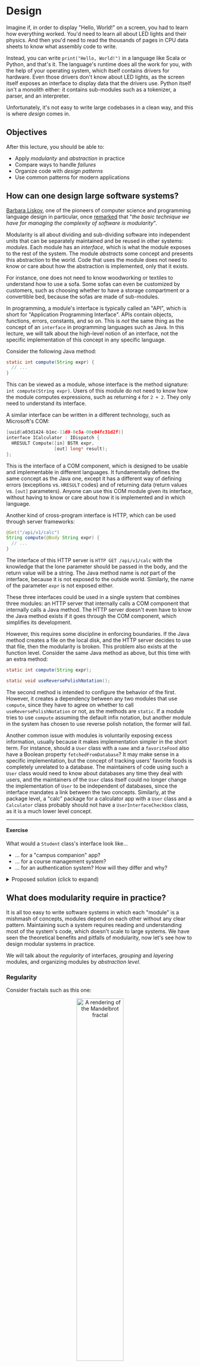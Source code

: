 # Design

Imagine if, in order to display "Hello, World!" on a screen, you had to learn how everything worked.
You'd need to learn all about LED lights and their physics.
And then you'd need to read the thousands of pages in CPU data sheets to know what assembly code to write.

Instead, you can write `print("Hello, World!")` in a language like Scala or Python, and that's it.
The language's runtime does all the work for you, with the help of your operating system, which itself contains drivers for hardware.
Even those drivers don't know about LED lights, as the screen itself exposes an interface to display data that the drivers use.
Python itself isn't a monolith either: it contains sub-modules such as a tokenizer, a parser, and an interpreter.

Unfortunately, it's not easy to write large codebases in a clean way, and this is where _design_ comes in.


## Objectives

After this lecture, you should be able to:
- Apply _modularity_ and _abstraction_ in practice
- Compare ways to handle _failures_
- Organize code with _design patterns_
- Use common patterns for modern applications


## How can one design large software systems?

[Barbara Liskov](https://en.wikipedia.org/wiki/Barbara_Liskov), one of the pioneers of computer science and programming language design in particular,
once [remarked](https://infinite.mit.edu/video/barbara-liskov) that "_the basic technique we have for managing the complexity of software is modularity_".

Modularity is all about dividing and sub-dividing software into independent units that can be separately maintained and be reused in other systems: _modules_.
Each module has an _interface_, which is what the module exposes to the rest of the system. The module _abstracts_ some concept and presents this abstraction to the world.
Code that uses the module does not need to know or care about how the abstraction is implemented, only that it exists.

For instance, one does not need to know woodworking or textiles to understand how to use a sofa.
Some sofas can even be customized by customers, such as choosing whether to have a storage compartment or a convertible bed, because the sofas are made of sub-modules.

In programming, a module's interface is typically called an "API", which is short for "Application Programming Interface".
APIs contain objects, functions, errors, constants, and so on.
This is _not_ the same thing as the concept of an `interface` in programming languages such as Java.
In this lecture, we will talk about the high-level notion of an interface, not the specific implementation of this concept in any specific language.

Consider the following Java method:
```java
static int compute(String expr) {
  // ...
}
```
This can be viewed as a module, whose interface is the method signature: `int compute(String expr)`.
Users of this module do not need to know how the module computes expressions, such as returning `4` for `2 + 2`. They only need to understand its interface.

A similar interface can be written in a different technology, such as Microsoft's COM:
```cpp
[uuid(a03d1424-b1ec-11d0-8c3a-00c04fc31d2f)] 
interface ICalculator : IDispatch {
  HRESULT Compute([in] BSTR expr,
                  [out] long* result);
};
```
This is the interface of a COM component, which is designed to be usable and implementable in different languages.
It fundamentally defines the same concept as the Java one, except it has a different way of defining errors (exceptions vs. `HRESULT` codes)
and of returning data (return values vs. `[out]` parameters).
Anyone can use this COM module given its interface, without having to know or care about how it is implemented and in which language.

Another kind of cross-program interface is HTTP, which can be used through server frameworks:
```java
@Get("/api/v1/calc")
String compute(@Body String expr) {
  // ...
}
```
The interface of this HTTP server is `HTTP GET /api/v1/calc` with the knowledge that the lone parameter should be passed in the body, and the return value will be a string.
The Java method name is _not_ part of the interface, because it is not exposed to the outside world. Similarly, the name of the parameter `expr` is not exposed either.

These three interfaces could be used in a single system that combines three modules: an HTTP server that internally calls a COM component that internally calls a Java method.
The HTTP server doesn't even have to know the Java method exists if it goes through the COM component, which simplifies its development.

However, this requires some discipline in enforcing boundaries. If the Java method creates a file on the local disk, and the HTTP server decides to use that file, then the modularity is broken.
This problem also exists at the function level. Consider the same Java method as above, but this time with an extra method:
```java
static int compute(String expr);

static void useReversePolishNotation();
```
The second method is intended to configure the behavior of the first.
However, it creates a dependency between any two modules that use `compute`, since they have to agree on whether to call `useReversePolishNotation` or not, as the methods are `static`.
If a module tries to use `compute` assuming the default infix notation, but another module in the system has chosen to use reverse polish notation, the former will fail.

Another common issue with modules is voluntarily exposing excess information, usually because it makes implementation simpler in the short term.
For instance, should a `User` class with a `name` and a `favoriteFood` also have a Boolean property `fetchedFromDatabase`?
It may make sense in a specific implementation, but the concept of tracking users' favorite foods is completely unrelated to a database.
The maintainers of code using such a `User` class would need to know about databases any time they deal with users,
and the maintainers of the `User` class itself could no longer change the implementation of `User` to be independent of databases, since the interface mandates a link between the two concepts.
Similarly, at the package level, a "calc" package for a calculator app with a `User` class and a `Calculator` class probably should not have a `UserInterfaceCheckbox` class, as it is a much lower level concept.

---
#### Exercise
What would a `Student` class's interface look like...
- ... for a "campus companion" app?
- ... for a course management system?
- ... for an authentication system?
How will they differ and why?
<details>
<summary>Proposed solution (click to expand)</summary>
<p>

A campus companion app could view students as having a name and preferences such as whether to display vegetarian menus first or in what order to display the user's courses.

The campus companion does not care about whether the student has paid their fee for the current semester, which is something a course management system might care about,
along with what major the student is in.

Neither the campus companion nor the course management should know what the user's password is, or even the concept of passwords since the user might log in using biometric data or two-factor authentication.
Those concepts are what the authentication system cares about for students.

</p>
</details>


## What does modularity require in practice?

It is all too easy to write software systems in which each "module" is a mishmash of concepts, modules depend on each other without any clear pattern.
Maintaining such a system requires reading and understanding most of the system's code, which doesn't scale to large systems.
We have seen the theoretical benefits and pitfalls of modularity, now let's see how to design modular systems in practice.

We will talk about the _regularity_ of interfaces, _grouping_ and _layering_ modules, and organizing modules by _abstraction level_.

### Regularity

Consider fractals such as this one:

<p align="center"><img alt="A rendering of the Mandelbrot fractal" src="images/mandelbrot.png" width="50%" /></p>

This image may look complex, but because it is a fractal, it is very regular.
It can be [formally defined](https://en.wikipedia.org/wiki/Mandelbrot_set#Formal_definition) with a short mathematical equation and a short sentence.
Contrast it to this image:

<p align="center"><img alt="Random noise" src="images/noise.png" width="50%" /></p>

This is random noise. It has no regularity whatsoever. The only way to describe it is to describe each pixel in turn, which takes a long time.

The idea that things should be regular and have short descriptions applies to code as well.
Consider the following extract from Java's `java.util` package:
```java
class Stack {
  /** Returns the 1-based position where an object is on this stack. */
  int search(Object o);
}
```
For some reason, `search` returns a 1-based position, even though every other index in Java is 0-based.
Thus, any description of `search` must include this fact, and a cursory glance at code that uses `search` may not spot a bug if the index is accidentally used as if it was 0-based.

One should follow the "principle of least surprise", i.e., things should behave in the way most people will expect them to, and thus not have exceptions to common rules.
Another example from Java is the `URL` class's `equals` method.
One would expect that, like any other equality check in Java, `URL::equals` checks the fields of both objects, or perhaps some subset of them.
However, what it [actually does](https://docs.oracle.com/en/java/javase/17/docs/api/java.base/java/net/URL.html#equals(java.lang.Object)) is to check whether the two URLs resolve to the same IP address.
This means the result depends on whether the two URLs happen to point to the same IP at that particular point in time, and even whether the machine the code is running on has an Internet connection.
It also takes time to resolve IP addresses, which is orders of magnitude slower than usual `equals` methods that check for field equality.

A more formal way to view regularity is [Kolmogorov complexity](https://en.wikipedia.org/wiki/Kolmogorov_complexity): how many words do you need to describe something?
For instance, the fractal above has low Kolmogorov complexity because it can be described in very few words. One can write a short computer program to produce it.
In comparison, the random noise above has high Kolmogorov complexity because it can only be described with many words. A program to produce it has to produce each pixel individually.
Any module whose description must include "and..." or "except..." has higher Kolmogorov complexity than it likely needs to.

### Grouping

What do the following classes have in common? `Map<K, V>, Base64, Calendar, Formatter, Optional<T>, Scanner, Timer, Date`.

Not much, do they? Yet they are all in the same `java.util` package in Java's standard library.
This is not a good module interface: it contains a bunch of unrelated things!
If you see that a Java program depends on `java.util`, you don't gain much information, because it is such a broad module.

Now what do the following classes have in common? `Container, KeysView, Iterable, Sequence, Collection, MutableSet, Set, AsyncIterator`.

This is much more straightforward: they are all collections, and indeed they are in the Python collections module.
Unfortunately, that module is named `collections.abc`, because it's a fun acronym for "abstract base classes", which is not a great name for a module.
But at least if you see a Python program depends on `collections.abc`, after looking up the name, you now know that it uses data structures.

The importance of _grouping_ related things together explains why global variables are such a problem.
If multiple modules all access the same global variable, then they all effectively form one module since a programmer needs to understand how each of them uses the global variable to use any of them.
The grouping done by global variables is accidental, and thus unlikely to produce useful groups.

### Layering

You may already know the networking stack's layers: the application layer uses the transport layer, which uses the network layer, and so on until the physical layer at the bottom-most level.
The application layer does not use the network layer directly, nor does it even know there is a network layer. The network layer doesn't know there is an application or a transport layer, either.

Layering is a way to define the dependencies between modules in a minimal and manageable way, so that maintaining a module can be done without knowledge of most other modules.

There can be more than one module at a given layer: for instance, an app could use mobile and server modules, which form the layer below the app module.
The server module itself may depend on an authentication module and a database module, which form the layer below, and so on.

Thus, layer `N` depends _only_ on layer `N-1`, and the context for layer `N`'s implementation is the interface of layer `N-1`.
By building layers in a tall stack, one minimizes the context of each layer's implementation.

Sometimes, however, it is necessary to have one layer take decisions according to some higher-level logic, such as what comparison to use in a sorting function.
Hardcoding knowledge about higher-level items in the sorting function would break layering and make it harder to maintain the sorting function.
Instead, one can inject a "comparison" function as a parameter of the sort function:
```scala
def sort(items, less_than) = {
  ...
  if (less_than(items(i), items(j)))
    ...
}        
```
The higher-level layers can thus pass a higher-level comparison function, and the sorting function does not need to explicitly depend on any layer above it, solving the problem.
This can also be done with objects by passing other objects as constructor parameters, and even with packages in languages that permit it such as [Ada](https://en.wikipedia.org/wiki/Ada_(programming_language)).

Layering also explains the difference between _inheritance_, such as `class MyApp extends MobileApp`, and _composition_, such as `class MyApp { private MyApp app; }`.
The former requires `MyApp` to expose all of the interface of `MobileApp` in addition to its own, whereas the latter lets `MyApp` choose what to expose and optionally use `MobileApp` to implement its interface:

<p align="center"><img alt="Visual representation of the layers from inheritance or composition of MyApp and MobileApp" src="images/layers.svg" width="50%" /></p>

In most cases, composition is the appropriate choice to avoid exposing irrelevant details to higher-level layers.
However, inheritance can be useful if the modules are logically in the same layer, such as `LaserPrinter` and `InkjetPrinter` both inheriting from `Printer`.

### Abstraction levels

An optical fiber cable provides a very low-level abstraction, which deals with light to transmit individual bits.
The Ethernet protocol provides a higher-level abstraction, which deals with MAC addresses and transmits bytes.
A mobile app provides provides a high-level abstraction, which deals with requests and responses to transmit information such as the daily menus in cafeterias.

If you had to implement a mobile app, and all you had available was an optical fiber cable, you would spend most of your time re-implementing intermediate abstractions,
since defining a request for today's menu in terms of individual bits is hard.

On the other hand, if you had to implement an optical fiber cable extension, and all you had available was the high-level abstraction of daily cafeteria menus, you would not be able to do your job.
The high-level abstraction is convenient for high-level operations, but voluntarily hides low-level details.

When designing a module, think about its _abstraction level_: where does it stand in the spectrum from low-level to high-level abstractions?
If you provide an abstraction of a level higher than what is needed, others won't be able to do their work because they cannot access the low-level information they need.
If you provide an abstraction of a level lower than what is needed, others will have to spend lots of time reinventing the high-level wheel on top of your low-level abstraction.

You do not always have to choose a single abstraction level: you can expose multiple ones.
For instance, a library might expose a module to transmit bits on optical fiber, a module to transmit Ethernet packets, and a module to make high-level requests.
Internally, the high-level request module might use the Ethernet module, which might use the optical fiber module. Or not; there's no way for your customers to know, and there's no reason for them to care,
as long as your modules provide working implementations of the abstractions they expose.

A real-world example of differing abstraction levels is displaying a triangle using a GPU, which is the graphics equivalent of printing the text "Hello, World!".
Using a high-level API such as [GDI](https://en.wikipedia.org/wiki/Graphics_Device_Interface) displaying a triangle requires around 10 lines of code.
You can create a window object, create a triangle object, configure these objects' colors, and show them.
Using a lower-level API such as [OpenGL](https://en.wikipedia.org/wiki/OpenGL), displaying a triangle requires around 100 lines of code, because you must explicitly deal with vertexes and shaders.
Using an even lower-level API such as [Vulkan](https://en.wikipedia.org/wiki/Vulkan), displaying a triangle requires around 1000 lines of code,
because you must explicitly deal with all of the low-level GPU concepts that even OpenGL abstracts away. Every part of the graphics pipeline must be configured in Vulkan.
But this does not make Vulkan a "bad" API, only one that is not adapted to high-level tasks such as displaying triangles.
Instead, Vulkan and similar APIs such as [Direct3D 12](https://en.wikipedia.org/wiki/Direct3D#Direct3D_12) are intended to be used for game engines and other "intermediate" abstractions that
themselves provide higher-level abstractions. For instance, OpenGL can be implemented as a layer on top of Vulkan.
Without such low-level abstractions, it would be impossible to implement high-level abstractions efficiently, and indeed performance was the main motivation for the creation of APIs such as Vulkan.

When implementing an abstraction on top of a lower-level abstraction, be careful to avoid _abstraction leaks_.
An abstraction leak is when a low-level detail "pops out" of a high-level abstraction, forcing users of the abstraction to understand and deal with lower-level details than they care about.
For instance, if the function to show today's menu has the signature `def showMenu(date: LocalDate, useIPv4: Boolean)`, anyone who wants to write an application that shows menus must
explicitly think about whether they want to use IPv4, a lower-level detail that should not be relevant at all in this context.
Note that the terminology "abstraction leak" is not related to the security concept of "information leak", despite both being leaks.

One infamous abstraction leak is provided by the former C standard library function `char* gets(char* str)`.
"Former" function because it is the only one that was considered so bad it had to be removed from the C standard library, breaking compatibility with previous versions.
What `gets` does is to read a line of input on the console and store it in the memory pointed to by `str`.
However, there's a mismatch in abstraction levels: `gets` tries to provide the abstraction of "a line of text", yet it uses the C concept of "a pointer to characters".
Because the latter has no associated length, this abstraction leak is a security flaw.
No matter how large the buffer pointed to by `str` is, the user could write more characters than that, at which point `gets` would overwrite whatever is next in memory with whatever data the user typed.

### Recap

Design systems such that individual modules have a regular API that provides one coherent abstraction.
Layer your modules so that each module only depends on modules in the layer immediately below, and the layers are ordered by abstraction level.
For instance, here is a design in which the green module provides a high-level abstraction and depends on the yellow modules, which provide abstractions of a lower level,
and themselves depend on the red modules and their lowest-level abstractions:

<p align="center"><img alt="A module diagram as explained in text" src="images/system.svg" width="50%" /></p>

One way to do this at the level of individual functions is to write the high-level module first, with a high-level interface,
and an implementation that uses functions you haven't written yet.
For instance, for a method that predicts the weather:

```java
int predictWeather(LocalDate date) {
    var past = getPastWeather(date);
    var temps = extractTemperatures(past);
    return predict(temps);
}
```

After doing this, you can implement `getPastWeather` and others, themselves in terms of lower-level interfaces, until you either implement the lowest level yourself or reuse existing code for it.
For instance, `getPastWeather` will likely be implemented with some HTTP library, while `extractTemperature` will likely be custom-made for the format of `past`.

---
#### Exercise
Look at `App.java` in the [`calc`](exercises/lecture/calc) project. It mixes all kinds of concepts together. Modularize it!
Think about what modules you need, and how you should design the overall system.
First off, what will the new `main` method look like?
<details>
<summary>Suggested solution (click to expand)</summary>
<p>

Create one function for obtaining user input, one for parsing it into tokens, one for evaluating these tokens, and one for printing the output or lack thereof.
The evaluation function can internally use another function to execute each individual operator, so that all operators are in one place and independent of input parsing.
See the [solution file](exercises/solutions/lecture/Calc.java) for an example, which has the following structure:

```mermaid
graph TD
    A[main]
    B[getInputl]
    C[parseInput]
    D[compute]
    E[execute]
    F[display]
    A --> B
    A --> C
    A --> D
    A --> F
    D --> E
```

</p>
</details>

---

At this point, you may be wondering: how far should you go with modularization? Should your programs consist of thousands of tiny modules stacked hundreds of layers high?
Probably not, as this would cause maintainability issues just like having a single big module for everything does. But where to stop?

There is no single objective metric to tell you how big or small a module should be, but here are some heuristics.
You can estimate _size_ using the number of logical paths in a module. How many different things can the module do?
If you get above a dozen or so, the module is probably too big.
You can estimate _complexity_ using the number of inputs for a module. How many things does the module need to do its job?
If it's more than four or five, the module is probably too big.

Remember the acronym _YAGNI_, for "You Aren't Gonna Need It".
You could split that module into three even smaller parts that hypothetically could be individually reused, but will you need this? No? You Aren't Gonna Need It, so don't do it.
You could provide ten different parameters for one module to configure every detail of what it does, but will you need this? No? You Aren't Gonna Need It, so don't do it.

One way to discuss designs with colleagues is through the use of diagrams such as [UML class diagrams](https://en.wikipedia.org/wiki/Class_diagram),
in which you draw modules with their data and operations and link them to indicate composition and inheritance relationships.
Keep in mind that the goal is to discuss system design, not to adhere to specific conventions.
As long as everyone agrees on what each diagram element means, whether or not you adhere to a specific convention such as UML is irrelevant.

Beware of the phenomenon known as "[cargo cult programming](https://en.wikipedia.org/wiki/Cargo_cult_programming)".
The idea of a "cargo cult" originated in remote islands used by USA soldiers as bases during wars.
These islands were home to native populations who had no idea what planes were, but who realized that when soldiers did specific gestures involving military equipment,
cargo planes full of supplies landed on the islands. They naturally hypothesized that if they, the natives, could replicate these same gestures, more planes might land!
Of course, from our point of view we know this was useless because they got the correlation backwards: soldiers were doing landing gestures because they knew planes were coming, not the other way around.
But the natives did not know that, and tried to get cargo planes to land.
Some of these cults lasted for longer than they should have, and their modern-day equivalent in programming is engineers who design their system
"because some large company, like Google or Microsoft, does it that way" without the knowledge nor the understanding of why the large company does it that way.
Typically, big system in big companies have constraints that do not apply to the vast majority of systems, such as dealing with thousands of requests per second or having to provide extreme availability guarantees.


## How can one mitigate the impact of failures?

What should happen when one part of a system has a problem?

[Margaret Hamilton](https://en.wikipedia.org/wiki/Margaret_Hamilton_(software_engineer)), who along with her team wrote the software that put spaceships in orbit and people on the Moon,
recalled [in a lecture](https://www.youtube.com/watch?v=ZbVOF0Uk5lU) how she tried persuading managers to add a safety feature to a spaceship.
She had brought her young daughter to work one day, and her daughter tried the spaceship simulator. Surprisingly, the daughter managed to crash the software running in the simulator.
It turned out that the software was not resilient to starting one operation while the spaceship was supposed to be in a completely different phase of flight.
Hamilton tried to persuade her managers that the software should be made resilient to such errors, but as she recalls it:
"_[the managers] said 'this won't ever happen, astronauts are well-trained, they don't make mistakes... the very next mission, Apollo 8, this very thing happened [...] it took hours to get [data] back_".

The lack of a check for this condition was an _error_, i.e., the team who programmed the software chose not to consider a problem that might happen in practice.
Other kinds of errors involve forgetting to handle a failure case, or writing code that does not do what the programmer think it does.

Errors cause _defects_ in the system, which can be triggered by external inputs, such as an astronaut pressing the wrong button.
If defects are not handled, they cause _failures_, which we want to avoid.

Errors are inevitable in any large system, because systems involve humans and humans are fallible. "Just don't make errors" is not a realistic solution.
Even thinking about all possible failure cases is hard; consider the "[Cat causes login screen to hang](https://bugs.launchpad.net/ubuntu/+source/unity-greeter/+bug/1538615)" in Ubuntu.
Who would have thought that thousands of characters in a username input field was a realistic possibility from a non-malicious user?

Preventing failures thus requires preventing defects from propagating through the system, i.e., _mitigating_ the impact of defects.
We will see four ways to do it, all based on modules: isolating, repairing, retrying, and replacing.

How much effort you should put into tolerating defects depends on what is at stake.
A small script you wrote yourself to fetch cartoons should be tolerant to temporary network errors, but does not need advanced recovery techniques.
On the other hand, the [barrier over the Thames river](https://www.youtube.com/watch?v=eY-XHAoVEeU) that prevents mass floods needs to be resilient against lots of possible defects.

### Isolating

Instead of crashing an entire piece of software, it is desirable to _isolate_ the defect and crash only one module, as small and close to the source of the defect as possible.
For instance, modern Web browsers isolate each tab into its own module, and if the website inside the tab causes a problem, only that tab needs to crash, not the entire browser.
Similarly, operating systems isolate each program such that only the program crashes if it has a defect, not the entire operating system.

However, only isolate if the rest of the program can reasonably function without the failed module.
For instance, if the module responsible for drawing the overall browser interface crashes, the rest of the browser cannot function.
On the other hand, crashing only a browser tab is acceptable, as the user can still use other tabs.

### Repairing

Sometimes a module can go into unexpected states due to defects, at which point it can be _repaired_ by switching to a well-known state.
This does not mean moving from the unexpected state in some direction, since the module does not even know where it is, but replacing the entirety of the module's state with a specific "backup" state that is known to work.
An interesting example of this is [the "top secret" room](https://zelda-archive.fandom.com/wiki/Top_Secret_Room) in the video game _The Legend of Zelda: A Link to the Past_.
If the player manages to get the game into an unknown state, for instance by switching between map areas too quickly for the game to catch up,
the game recognizes that it is confused and drops the player into a special room, and pretends that this is intentional and the player has found a secret area.

One coarse form of repair is to "turn it off and on again", such as restarting a program, or rebooting the operating system.
The state immediately after starting is known to work, but this cannot be hidden from users and is more of a way to work around a failure.

However, only repair if the entirety of a module's state can be repaired to a state known to work.
Repairing only part of a module risks creating a Frankenstein abomination that only makes the problem worse.

### Retrying

Not all failures are forever. Some failures come from external causes that can fix themselves without your intervention, and thus _retrying_ is often a good idea.
For instance, if a user's Internet connection fails, any Web request your app made will fail. But it's likely that the connection will be restored quickly, for instance
because the user was temporarily in a place with low cellular connectivity such as a tunnel.
Thus, retrying some number of times before giving up avoids showing unnecessary failures to the user.
How many times to retry, and how much to wait before retries, is up to you, and depends on the system and its context.

However, only retry if a request is _idempotent_, meaning that doing it more than once has the same effect as doing it once.
For instance, withdrawing cash from a bank account is not an idempotent request. If you retry it because you didn't get a response, but the request had actually reached the server, the cash will be withdrawn twice.

You should also only retry when encountering problems that are _recoverable_, i.e., for which retrying has a chance to succeed because they come from circumstances beyond your control that could fix themselves.
For instance, "no internet" is recoverable, and so is "printer starting and not ready yet". This is what Java tried to model as "checked" exceptions: if the exception is recoverable,
the language should force the developer to deal with it.
On the other hand, problems such as "the desired username is already taken" or "the code has a bug which divided by zero" are not recoverable, because retrying will hit the same issue again and again.

### Replacing

Sometimes there is more than one way to perform a task, and some of these ways can serve as backups, _replacing_ the main module if there is a problem.
For instance, if a fingerprint reader cannot recognize a user's finger because the finger is too wet, an authentication system could ask for a password instead.

However, only replace if you have an alternative that is as robust and tested as the original one.
The "backup" module should not be old code that hasn't been run in years, but should be treated with the same care and quality bar as the main module.


## How can one reuse concepts across software systems?

When designing a system, the context is often the same as in previous systems, and so are the user requirements.
For instance, "cross over a body of water" is a common requirement and context that leads to the natural solution "build a bridge".
If every engineer designed the concept of a bridge from scratch every time someone needed to cross a body of water,
each bridge would not be very good, as it would not benefit from the knowledge accumulated by building previous bridges.
Instead, engineers have blueprints for various kinds of bridges, select them based on the specifics of the problem, and propose improvements when they think of any.

In software engineering, these kinds of blueprints are named _design patterns_, and are so common that one sometimes forgets they even exist.
For instance, consider the following Java loop:
```java
for (int item : items) {
    // ...
}
```
This `for` construct looks perfectly normal and standard Java, but it did not always exist.
It was introduced in Java 1.5, alongside the `Iterable<T>` interface, instead of having every collection provide its own way to iterate.
This used to be known as "the Iterator design pattern", but nowadays it’s such a standard part of modern programming languages
that we do not explicitly think of it as a design pattern any more.

Design patterns are blueprints, not algorithms.
A design pattern is not a piece of code you can copy-paste, but an overall description of what the solution to a common problem can look like.
You can think of it as providing the name of a dish rather than the recipe for it.
Have some fish? You could make fish with vegetables and rice, which is a healthy combo. Soy sauce is also a good idea as part of the sauce.
How exactly you cook the fish, or which vegetables you choose, is up to you.

There are many patterns, and even more descriptions of them online. We provide a [short summary](DesignPatterns.md) of common ones.

In this lecture, we will see patterns to separate the user interface of a program, the business logic that is core to the program, and the reusable strategies the program needs
such as retrying when a request fails.

The problem solved by design patterns for user interfaces is a common one: software engineers must write code for applications that will run on different kinds of systems, such as a desktop app and a mobile app.
However, writing the code once per platform would not be maintainable: most of the code would be copy-pasted.
Any modification would have to be replicated on all platforms’ code, which would inevitably lead to one copy falling out of sync.

Instead, software engineers should be able to write the core logic of the application once, and only write different code per platform for the user interface.
This also means tests can be written against the logic without being tied to a specific user interface.
This is a requirement in practice for any large application.
For instance, Microsoft Office is tens of millions of lines of code; it would be entirely infeasible to have this code duplicated in Office for Windows, Mac, Android, the web, and so on.

The business logic is typically called the _model_, and the user interface is called the _view_.
We want to avoid coupling them, thus we naturally need something in the middle that will talk to both of them, but what?

### Model-View-Controller (MVC)

In the MVC pattern, the view and model are mediated by a controller, with which users interact.
A user submits a request to the controller, which interacts with the model and returns a view to the user:

<p align="center"><img alt="A diagram illustrating the MVC pattern" src="images/mvc.svg" width="50%" /></p>

For instance, in a website, the user's browser sends an HTTP request to the controller, which eventually creates a view using data from the model, and the view renders as HTML.
The view and model are decoupled, which is good, but there are also disadvantages.
First, users don’t typically talk directly to controllers, outside of the web.
Second, creating a new view from scratch every time is not very efficient.

### Model-View-Presenter (MVP)

In the MVP pattern, the view and model are mediated by a presenter, but the view handles user input directly.
This matches the architecture of many user interfaces: users interact directly with the view, such as by touching a button on a smartphone screen.
The view then informs the presenter of the interaction, which talks to the model as needed and then tells the view what to update:

<p align="center"><img alt="A diagram illustrating the MVP pattern" src="images/mvp.svg" width="50%" /></p>

This fixes two of MVC's problems: users don’t need to know about the intermediary module, they can interact with the view instead, and the view can be changed incrementally.

---
#### Exercise
Transform the code of `App.java` in the [`weather`](exercises/lecture/weather) project to use the MVP pattern.
As a first step, what will the interface of your model and view look like?
Once that's set, implement them by moving the existing code around, and think about what the presenter should look like.
<details>
<summary>Suggested solution (click to expand)</summary>
<p>

The model should provide a method to get the forecast, and the view should provide a method to show text and one to run the application.
Then, move the existing code into implementations of the model and the view, and write a presenter that binds them together.
See the [solution file](exercises/solutions/lecture/Weather.java) for an example.

</p>
</details>

---

MVP does have disadvantages.
First, the view now holds state, as it is updated incrementally. This pushes more code into the view, despite one of our original goals being to have as little code in the view as possible.
Second, the interface between the view and the presenter often becomes tied to specific actions that the view can do given the context, such as a console app, and it's hard to make the view generic over many form factors.

### Model-View-ViewModel (MVVM)

Let's take a step back before describing the next pattern.
What is a user interface anyway?
- Data to display
- Commands to execute

...and that's it! At a high-level, at least.

The key idea behind MVVM is that the view should observe data changes using the Observer pattern,
and thus the intermediary module, the viewmodel, only needs to be a platform-independent user interface that exposes data, commands,
and an Observer pattern implementation to let views observe changes.

The result is a cleanly layered system, in which the view has little code and is layered on top of the viewmodel, which holds state and itself uses the model to update its state when commands are executed:

<p align="center"><img alt="A diagram illustrating the MVVM pattern" src="images/mvvm.svg" width="50%" /></p>

The view observes changes and updates itself. It can choose to display the data in any way it wants, as the viewmodel does not tell it how to update, only what to display.

The view is conceptually a function of the viewmodel: it could be entirely computed from the viewmodel every time, or it could incrementally change itself as an optimization.
This is useful for platforms such as smartphones, in which applications running in the background need to use less memory: the view can simply be destroyed, as it can be entirely re-created from the viewmodel whenever needed.
MVVM also enables the code reuse we set out to achieve, as different platforms need different views but the same model and viewmodel, and the viewmodel contains the code that keeps track of state, thus the views are small.

### Middleware

You've written an app using an UI design pattern to separate your business logic and your user interface, but now you get a customer request:
can the data be cached so that an Internet connection isn't necessary? Also, when there isn't cached data, can the app retry if it cannot connect immediately?

You could put this logic in your controller, presenter, or viewmodel, but that would tie it to a specific part of your app.
You could put it in a model, but at the cost of making that module messier as it would contain multiple orthogonal concepts.

Instead, this is where the _middleware_ pattern comes in, also known as _decorator_.
A middleware provides a layer that exposes the same interface as the layer below but adds functionality:

<p align="center"><img alt="A diagram illustrating the Middleware pattern" src="images/middleware.svg" width="50%" /></p>

A middleware can "short circuit" a request if it wants to answer directly instead of using the layers below.
For instance, if a cache has recent data, it could return that data without asking the layer below for the very latest data.

One real-world example of middlewares is in [Windows file system minifilters](https://learn.microsoft.com/en-us/windows-hardware/drivers/ifs/filter-manager-concepts),
which are middlewares for storage that perform tasks such as virus detection, logging, or replication to the cloud.
This design allows programs to add their own filter in the Windows I/O stack without interfering with others.
Programs such as Google Drive do not need to know about other programs such as antiviruses.

---
#### Exercise
You've transformed the [`weather`](exercises/lecture/weather) project to use the MVP pattern already, now add a retrying middleware that retries until the weather is known and not `???`.
As a first step, write a middleware that wraps a model and provides the same interface as the model, without adding functionality.
Then add the retrying logic to your middleware.
<details>
<summary>Suggested solution (click to expand)</summary>
<p>

Your middleware needs to use the wrapped model in a loop, possibly with a limit on retries.
See the [solution file](exercises/solutions/lecture/RetryingWeather.java) for an example.

</p>
</details>

---

Beware: just because you _can_ use all kinds of patterns does not mean you _should_.
Remember to avoid cargo cults! If "You Aren't Gonna Need It", don't do it.
Otherwise you might end up with an "implementation of AspectInstanceFactory that locates the aspect from the BeanFactory using a configured bean name",
just in case somebody _could_ want this flexibility.
[Really](https://docs.spring.io/spring-framework/docs/current/javadoc-api/org/springframework/aop/config/SimpleBeanFactoryAwareAspectInstanceFactory.html)!

## Summary

In this lecture, you learned:
- Abstraction and modularity, and how to use them in practice: regularity, grouping, layering, abstraction levels, and abstraction leaks
- Tolerating defects: isolating, retrying, repairing, and replacing
- Design patterns, and specifically common ones to decouple user interfaces, business logic, and reusable strategies: MVC, MVP, MVVM, and Middleware

You can now check out the [exercises](exercises/)!
